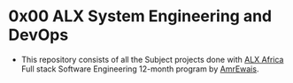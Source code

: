 # 0x00 ALX System Engineering and DevOps
- This repository consists of all the Subject projects done with [ALX Africa](https://www.alxafrica.com/) Full stack Software Engineering 12-month program by [AmrEwais](https://github.com/AmrEwais/).
